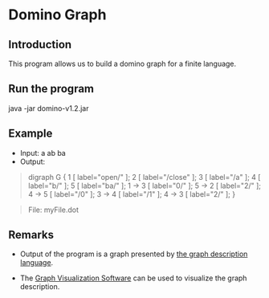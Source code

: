 # Domino Graph

## Introduction

This program allows us to build a domino graph for a finite language.

## Run the program

java -jar domino-v1.2.jar

## Example 
 * Input: a ab ba 
 * Output: 
>digraph G { 1 [ label="open/" ]; 2 [ label="/close" ]; 3 [ label="/a" ]; 4 [ label="b/" ]; 5 [ label="ba/" ]; 1 -> 3 [ label="0/" ]; 5 -> 2 [ label="2/" ]; 4 -> 5 [ label="/0" ]; 3 -> 4 [ label="/1" ]; 4 -> 3 [ label="2/" ]; }

>File: myFile.dot

## Remarks

* Output of the program is a graph presented by [the graph description language](https://en.wikipedia.org/wiki/DOT_(graph_description_language)).

* The [Graph Visualization Software](https://www.graphviz.org) can be used to visualize the graph description.
